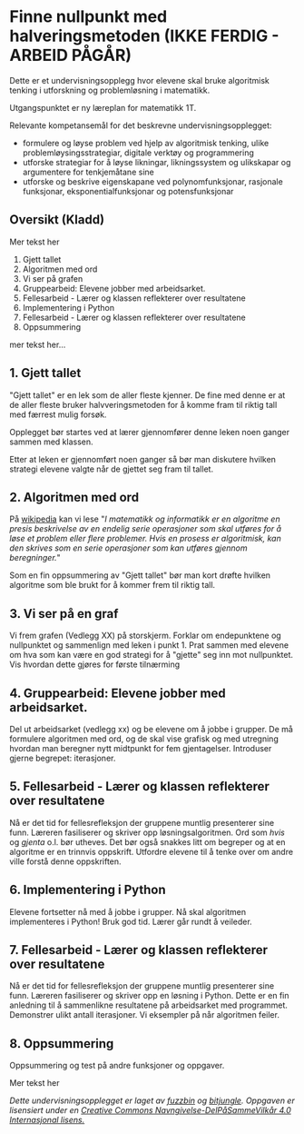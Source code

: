 # Finne nullpunkt med halveringsmetoden (IKKE FERDIG - ARBEID PÅGÅR)

Dette er et undervisningsopplegg hvor elevene skal bruke algoritmisk tenking i utforskning og problemløsning i matematikk.

Utgangspunktet er ny læreplan for matematikk 1T.

Relevante kompetansemål for det beskrevne undervisningsopplegget:

* formulere og løyse problem ved hjelp av algoritmisk tenking, ulike problemløysingsstrategiar, digitale verktøy og programmering
* utforske strategiar for å løyse likningar, likningssystem og ulikskapar og argumentere for tenkjemåtane sine
* utforske og beskrive eigenskapane ved polynomfunksjonar, rasjonale funksjonar, eksponentialfunksjonar og potensfunksjonar

## Oversikt (Kladd)

Mer tekst her

1. Gjett tallet
2. Algoritmen med ord
3. Vi ser på grafen
4. Gruppearbeid: Elevene jobber med arbeidsarket.
5. Fellesarbeid - Lærer og klassen reflekterer over resultatene
6. Implementering i Python
7. Fellesarbeid - Lærer og klassen reflekterer over resultatene
8. Oppsummering


mer tekst her...

## 1. Gjett tallet
"Gjett tallet" er en lek som de aller fleste kjenner. De fine med denne er at de aller fleste bruker halvveringsmetoden for å komme fram til riktig tall med færrest mulig forsøk.

Opplegget bør startes ved at lærer gjennomfører denne leken noen ganger sammen med klassen.

Etter at leken er gjennomført noen ganger så bør man diskutere hvilken strategi elevene valgte når de gjettet seg fram til tallet.

## 2. Algoritmen med ord
På [wikipedia](https://no.wikipedia.org/wiki/Algoritme) kan vi lese "_I matematikk og informatikk er en algoritme en presis beskrivelse av en endelig serie operasjoner som skal utføres for å løse et problem eller flere problemer. Hvis en prosess er algoritmisk, kan den skrives som en serie operasjoner som kan utføres gjennom beregninger._"

Som en fin oppsummering av "Gjett tallet" bør man kort drøfte hvilken algoritme som ble brukt for å kommer frem til riktig tall.

## 3. Vi ser på en graf
Vi frem grafen (Vedlegg XX) på storskjerm. Forklar om endepunktene og nullpunktet og sammenlign med leken i punkt 1. Prat sammen med elevene om hva som kan være en god strategi for å "gjette" seg inn mot nullpunktet. Vis hvordan dette gjøres for første tilnærming

## 4. Gruppearbeid: Elevene jobber med arbeidsarket.
Del ut arbeidsarket (vedlegg xx) og be elevene om å jobbe i grupper. De må formulere algoritmen med ord, og de skal vise grafisk og med utregning hvordan man beregner nytt midtpunkt for fem gjentagelser. Introduser gjerne begrepet: iterasjoner.

## 5. Fellesarbeid - Lærer og klassen reflekterer over resultatene
Nå er det tid for fellesrefleksjon der gruppene muntlig presenterer sine funn. Læreren fasiliserer og skriver opp løsningsalgoritmen. Ord som *hvis* og *gjenta* o.l. bør utheves. Det bør også snakkes litt om begreper og at en algoritme er en trinnvis oppskrift. Utfordre elevene til å tenke over om andre ville forstå denne oppskriften.

## 6. Implementering i Python
Elevene fortsetter nå med å jobbe i grupper. Nå skal algoritmen implementeres i Python! Bruk god tid. Lærer går rundt å veileder.

## 7. Fellesarbeid - Lærer og klassen reflekterer over resultatene
Nå er det tid for fellesrefleksjon der gruppene muntlig presenterer sine funn. Læreren fasiliserer og skriver opp en løsning i Python. Dette er en fin anledning til å sammenlikne resultatene på arbeidsarket med programmet. Demonstrer ulikt antall iterasjoner. Vi eksempler på når algoritmen feiler.

## 8. Oppsummering
Oppsummering og test på andre funksjoner og oppgaver.

Mer tekst her

_Dette undervisningsopplegget er laget av [fuzzbin](https://github.com/fuzzbin) og [bitjungle](https://github.com/bitjungle). Oppgaven er lisensiert under en [Creative Commons Navngivelse-DelPåSammeVilkår 4.0 Internasjonal lisens.](http://creativecommons.org/licenses/by-sa/4.0/)_